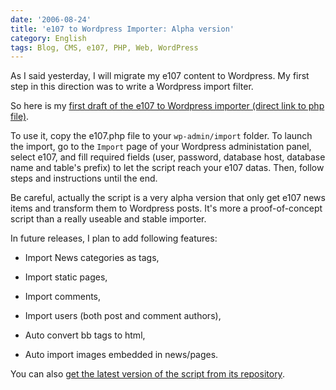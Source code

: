 ```yaml
---
date: '2006-08-24'
title: 'e107 to Wordpress Importer: Alpha version'
category: English
tags: Blog, CMS, e107, PHP, Web, WordPress
---
```


As I said yesterday, I will migrate my e107 content to Wordpress. My first step in this direction was to write a Wordpress import filter.

So here is my [first draft of the e107 to Wordpress importer (direct link to php file)](https://wordpress.org/extend/plugins/e107-importer/).

To use it, copy the e107.php file to your `wp-admin/import` folder. To launch the import, go to the `Import` page of your Wordpress administation panel, select e107, and fill required fields (user, password, database host, database name and table's prefix) to let the script reach your e107 datas. Then, follow steps and instructions until the end.

Be careful, actually the script is a very alpha version that only get e107 news items and transform them to Wordpress posts. It's more a proof-of-concept script than a really useable and stable importer.

In future releases, I plan to add following features:

- Import News categories as tags,

- Import static pages,

- Import comments,

- Import users (both post and comment authors),

- Auto convert bb tags to html,

- Auto import images embedded in news/pages.

You can also [get the latest version of the script from its repository](https://github.com/kdeldycke/e107-importer).
